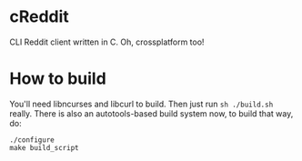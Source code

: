 cReddit
=======

CLI Reddit client written in C. Oh, crossplatform too!


How to build
============
You'll need libncurses and libcurl to build. Then just run `sh ./build.sh` really. There is also an autotools-based
build system now, to build that way, do:

```
./configure
make build_script
```

